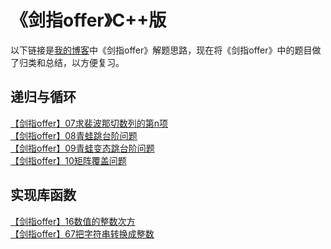 《剑指offer》C++版  
=
以下链接是[我的博客](http://www.cnblogs.com/wanglei5205/)中《剑指offer》解题思路，现在将《剑指offer》中的题目做了归类和总结，以方便复习。<br>

递归与循环
-
[【剑指offer】07求裴波那切数列的第n项](http://www.cnblogs.com/wanglei5205/p/8522931.html)<br>
[【剑指offer】08青蛙跳台阶问题](http://www.cnblogs.com/wanglei5205/p/8526450.html)<br>
[【剑指offer】09青蛙变态跳台阶问题](http://www.cnblogs.com/wanglei5205/p/8526690.html)<br>
[【剑指offer】10矩阵覆盖问题](http://www.cnblogs.com/wanglei5205/p/8526940.html)<br>

实现库函数
-
[【剑指offer】16数值的整数次方]()<br>
[【剑指offer】67把字符串转换成整数]()<br>

